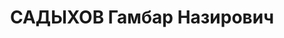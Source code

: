---
title: САДЫХОВ Гамбар Назирович
description: 'род. 1901, азербайджанец. Член ВКП(б).

  Зам. зав. отделом советской торговкли ЦК АКП(б). Ректор Института советского строительства
  и права, директор Института Марксизма-Ленинизма. Прож.: Аз.ССР, г.Баку.

  Арестован в 1937

  Обвинение: член к-р террор. (троцкистской) повстанческой орг-ции (Чичикалов, Тихомиров,
  Николаев и др.).

  Приговор: ВК ВС СССР, 12.10.1937 - ВМН.

  Расстрелян 13.10.1937 в г.Баку.

  Реабилитирован в 1955. Жена - Садыхова Г.Н. Осуждена как ЧСИР.

  Источники: Сталинский список от 03.10.1937 (Аз.ССР, Кат.1)| Личное дело №36321 (АПД
  УДПАР, ф.6, оп.9, д.447)| Определение ВКВС СССР, 12.05.1956 (упоминание)| Мамедова
  Ш. Вопль матерей (на аз.яз.). Баку: "Гянджлик", 2006, стр.422-423.'
---